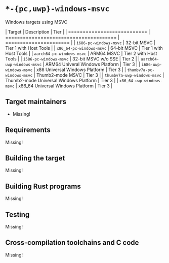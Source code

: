 # `*-{pc,uwp}-windows-msvc`

Windows targets using MSVC

| Target                      | Description                            | Tier                   |
| =========================== | ====================================== | ====================== |
| `i686-pc-windows-msvc`      | 32-bit MSVC                            | Tier 1 with Host Tools |
| `x86_64-pc-windows-msvc`    | 64-bit MSVC                            | Tier 1 with Host Tools |
| `aarch64-pc-windows-msvc`   | ARM64 MSVC                             | Tier 2 with Host Tools |
| `i586-pc-windows-msvc`      | 32-bit MSVC w/o SSE                    | Tier 2                 |
| `aarch64-uwp-windows-msvc`  | ARM64 Univeral Windows Platform        | Tier 3                 |
| `i686-uwp-windows-msvc`     | x86 Universal Windows Platform         | Tier 3                 |
| `thumbv7a-pc-windows-msvc`  | Thumb2-mode MSVC                       | Tier 3                 |
| `thumbv7a-uwp-windows-msvc` | Thumb2-mode Universal Windows Platform | Tier 3                 |
| `x86_64-uwp-windows-msvc`   | x86_64 Universal Windows Platform      | Tier 3                 |


## Target maintainers

- Missing!

## Requirements

Missing!

## Building the target

Missing!

## Building Rust programs

Missing!

## Testing

Missing!

## Cross-compilation toolchains and C code

Missing!
